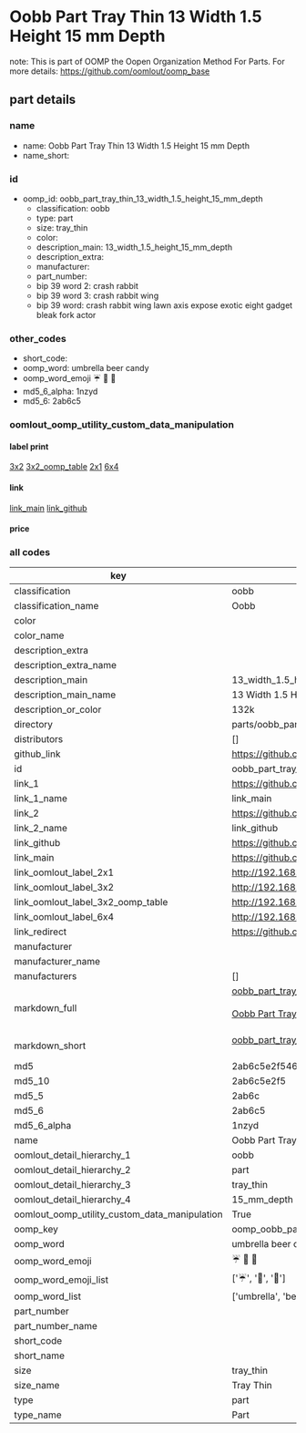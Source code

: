 # Oobb Part Tray Thin 13 Width 1.5 Height 15 mm Depth  

note: This is part of OOMP the Oopen Organization Method For Parts. For more details: https://github.com/oomlout/oomp_base

##  part details
  







### name
* name: Oobb Part Tray Thin 13 Width 1.5 Height 15 mm Depth
* name_short: 
### id
* oomp_id: oobb_part_tray_thin_13_width_1.5_height_15_mm_depth
  * classification: oobb
  * type: part
  * size: tray_thin
  * color: 
  * description_main: 13_width_1.5_height_15_mm_depth
  * description_extra: 
  * manufacturer: 
  * part_number: 
  * bip 39 word 2: crash rabbit
  * bip 39 word 3: crash rabbit wing
  * bip 39 word: crash rabbit wing lawn axis expose exotic eight gadget bleak fork actor

### other_codes
* short_code: 
* oomp_word: umbrella beer candy
* oomp_word_emoji :umbrella: :beer: :candy:
* md5_6_alpha: 1nzyd
* md5_6: 2ab6c5






### oomlout_oomp_utility_custom_data_manipulation
#### label print
[3x2](http://192.168.1.245:1112/?label=oomp%201nzyd)
[3x2_oomp_table](http://192.168.1.108:1112/?label=oomp%201nzyd)
[2x1](http://192.168.1.242:1112/?label=oomp%201nzyd)
[6x4](http://192.168.1.55:1112/?label=oomp%201nzyd)    

#### link

[link_main](https://github.com/oomlout/oomlout_oomp_version_1_messy/tree/main/parts/oobb_part_tray_thin_13_width_1.5_height_15_mm_depth) [link_github](https://github.com/oomlout/oomlout_oomp_version_1_messy/tree/main/parts/oobb_part_tray_thin_13_width_1.5_height_15_mm_depth)                             

#### price







### all codes 
| key | value |  
| --- | --- |  
| classification | oobb |  
| classification_name | Oobb |  
| color |  |  
| color_name |  |  
| description_extra |  |  
| description_extra_name |  |  
| description_main | 13_width_1.5_height_15_mm_depth |  
| description_main_name | 13 Width 1.5 Height 15 mm Depth |  
| description_or_color | 132k |  
| directory | parts/oobb_part_tray_thin_13_width_1.5_height_15_mm_depth |  
| distributors | [] |  
| github_link | https://github.com/oomlout/oomlout_oomp_part_src/tree/main/parts/oobb_part_tray_thin_13_width_1.5_height_15_mm_depth |  
| id | oobb_part_tray_thin_13_width_1.5_height_15_mm_depth |  
| link_1 | https://github.com/oomlout/oomlout_oomp_version_1_messy/tree/main/parts/oobb_part_tray_thin_13_width_1.5_height_15_mm_depth |  
| link_1_name | link_main |  
| link_2 | https://github.com/oomlout/oomlout_oomp_version_1_messy/tree/main/parts/oobb_part_tray_thin_13_width_1.5_height_15_mm_depth |  
| link_2_name | link_github |  
| link_github | https://github.com/oomlout/oomlout_oomp_version_1_messy/tree/main/parts/oobb_part_tray_thin_13_width_1.5_height_15_mm_depth |  
| link_main | https://github.com/oomlout/oomlout_oomp_version_1_messy/tree/main/parts/oobb_part_tray_thin_13_width_1.5_height_15_mm_depth |  
| link_oomlout_label_2x1 | http://192.168.1.242:1112/?label=oomp%201nzyd |  
| link_oomlout_label_3x2 | http://192.168.1.245:1112/?label=oomp%201nzyd |  
| link_oomlout_label_3x2_oomp_table | http://192.168.1.108:1112/?label=oomp%201nzyd |  
| link_oomlout_label_6x4 | http://192.168.1.55:1112/?label=oomp%201nzyd |  
| link_redirect | https://github.com/oomlout/oomlout_oomp_version_1_messy/tree/main/parts/oobb_part_tray_thin_13_width_1.5_height_15_mm_depth |  
| manufacturer |  |  
| manufacturer_name |  |  
| manufacturers | [] |  
| markdown_full | [oobb_part_tray_thin_13_width_1.5_height_15_mm_depth](none)<br>[](none)<br>[Oobb Part Tray Thin 13 Width 1.5 Height 15 Mm Depth](none)<br><br> |  
| markdown_short | [oobb_part_tray_thin_13_width_1.5_height_15_mm_depth](none)<br><br> |  
| md5 | 2ab6c5e2f546ea01428877e1f76c0993 |  
| md5_10 | 2ab6c5e2f5 |  
| md5_5 | 2ab6c |  
| md5_6 | 2ab6c5 |  
| md5_6_alpha | 1nzyd |  
| name | Oobb Part Tray Thin 13 Width 1.5 Height 15 mm Depth |  
| oomlout_detail_hierarchy_1 | oobb |  
| oomlout_detail_hierarchy_2 | part |  
| oomlout_detail_hierarchy_3 | tray_thin |  
| oomlout_detail_hierarchy_4 | 15_mm_depth |  
| oomlout_oomp_utility_custom_data_manipulation | True |  
| oomp_key | oomp_oobb_part_tray_thin_13_width_1.5_height_15_mm_depth |  
| oomp_word | umbrella beer candy |  
| oomp_word_emoji | :umbrella: :beer: :candy: |  
| oomp_word_emoji_list | [':umbrella:', ':beer:', ':candy:'] |  
| oomp_word_list | ['umbrella', 'beer', 'candy'] |  
| part_number |  |  
| part_number_name |  |  
| short_code |  |  
| short_name |  |  
| size | tray_thin |  
| size_name | Tray Thin |  
| type | part |  
| type_name | Part |  
